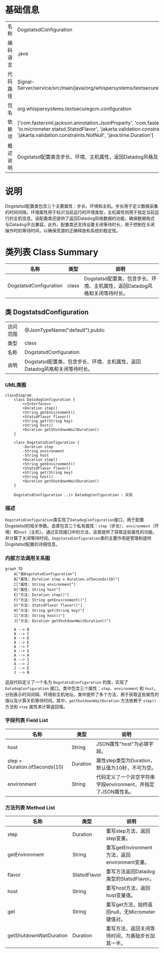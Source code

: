 # 基础信息

|      |      |
|------|------|
| 名称 | DogstatsdConfiguration |
| 编码语言 | .java |
| 代码路径 | Signal-Server/service/src/main/java/org/whispersystems/textsecuregcm/configuration/DogstatsdConfiguration.java |
| 包名 | org.whispersystems.textsecuregcm.configuration |
| 依赖项 | ['com.fasterxml.jackson.annotation.JsonProperty', 'com.fasterxml.jackson.annotation.JsonTypeName', 'io.micrometer.statsd.StatsdFlavor', 'jakarta.validation.constraints.NotBlank', 'jakarta.validation.constraints.NotNull', 'java.time.Duration'] |
| 概述说明 | Dogstatsd配置类含步长、环境、主机属性，返回Datadog风格及关闭等待时长。 |

# 说明

Dogstatsd配置类包含三个主要属性：步长、环境和主机。步长用于定义数据采集的时间间隔，环境属性用于标识当前运行的环境类型，主机属性则用于指定当前运行的主机信息。该配置类还提供了返回Datadog风格数据的功能，确保数据格式与Datadog平台兼容。此外，配置类还支持设置关闭等待时长，用于控制在关闭操作时的等待时间，以确保资源的正确释放和系统的稳定性。

# 类列表 Class Summary

| 名称   | 类型  | 说明 |
|-------|------|-------------|
| DogstatsdConfiguration | class | Dogstatsd配置类，包含步长、环境、主机属性，返回Datadog风格和关闭等待时长。 |



## 类 DogstatsdConfiguration

|      |      |
|------|------|
| 访问范围 | @JsonTypeName("default");public |
| 类型 | class |
| 名称 | DogstatsdConfiguration |
| 说明 | Dogstatsd配置类，包含步长、环境、主机属性，返回Datadog风格和关闭等待时长。 |


### UML类图

```mermaid
classDiagram
    class DatadogConfiguration {
        <<Interface>>
        +Duration step()
        +String getEnvironment()
        +StatsdFlavor flavor()
        +String get(String key)
        +String host()
        +Duration getShutdownWaitDuration()
    }

    class DogstatsdConfiguration {
        -Duration step
        -String environment
        -String host
        +Duration step()
        +String getEnvironment()
        +StatsdFlavor flavor()
        +String get(String key)
        +String host()
        +Duration getShutdownWaitDuration()
    }

    DogstatsdConfiguration ..|> DatadogConfiguration : 实现
```

### 描述
`DogstatsdConfiguration`类实现了`DatadogConfiguration`接口，用于配置Dogstatsd的相关参数。该类包含三个私有属性：`step`（步长）、`environment`（环境）和`host`（主机）。通过实现接口中的方法，该类提供了获取这些属性的功能，并计算了关闭等待时间。`DogstatsdConfiguration`类的主要作用是管理和提供Dogstatsd配置的详细信息。


### 内部方法调用关系图

```mermaid
graph TD
    A["类DogstatsdConfiguration"]
    B["属性: Duration step = Duration.ofSeconds(10)"]
    C["属性: String environment"]
    D["属性: String host"]
    E["方法: Duration step()"]
    F["方法: String getEnvironment()"]
    G["方法: StatsdFlavor flavor()"]
    H["方法: String get(String key)"]
    I["方法: String host()"]
    J["方法: Duration getShutdownWaitDuration()"]

    A --> B
    A --> C
    A --> D
    A --> E
    A --> F
    A --> G
    A --> H
    A --> I
    A --> J
    J --> E
    J --> B
```

这段代码定义了一个名为 `DogstatsdConfiguration` 的类，实现了 `DatadogConfiguration` 接口。类中包含三个属性：`step`、`environment` 和 `host`，分别表示时间间隔、环境和主机地址。类中提供了多个方法，用于获取这些属性的值以及计算关机等待时间。其中，`getShutdownWaitDuration` 方法依赖于 `step()` 方法和 `step` 属性来计算返回值。

### 字段列表 Field List

| 名称  | 类型  | 说明 |
|-------|-------|------|
| host | String | JSON属性"host"为必填字段。 |
| step = Duration.ofSeconds(10) | Duration | 属性step类型为Duration，默认值为10秒，不可为空。 |
| environment | String | 代码定义了一个非空字符串字段environment，并指定了JSON属性名。 |

### 方法列表 Method List

| 名称  | 类型  | 说明 |
|-------|-------|------|
| step | Duration | 重写step方法，返回step变量。 |
| getEnvironment | String | 重写getEnvironment方法，返回environment变量。 |
| flavor | StatsdFlavor | 重写方法返回Datadog类型的StatsdFlavor。 |
| host | String | 重写host方法，返回host变量值。 |
| get | String | 重写get方法，始终返回null，无Micrometer键值对。 |
| getShutdownWaitDuration | Duration | 重写方法，返回关闭等待时间，为基础步长加其一半。 |




